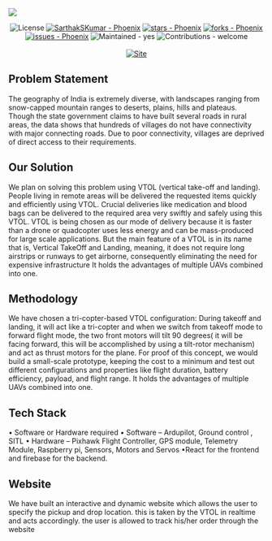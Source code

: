 <img src = "https://github.com/adithya-s-k/Phoenix/blob/master/docs/Repo_Banner.png"></img>
<div align="center">

![License](https://img.shields.io/badge/License-MIT-blue)
[![SarthakSKumar - Phoenix](https://img.shields.io/static/v1?label=SarthakSKumar&message=Phoenix&color=blue&logo=github)](https://github.com/SarthakSKumar/Phoenix)
[![stars - Phoenix](https://img.shields.io/github/stars/SarthakSKumar/Phoenix?style=social)](https://github.com/SarthakSKumar/Phoenix)
[![forks - Phoenix](https://img.shields.io/github/forks/SarthakSKumar/Phoenix?style=social)](https://github.com/SarthakSKumar/Phoenix)<br>
[![issues - Phoenix](https://img.shields.io/github/issues/adithya-s-k/Phoenix)](https://github.com/adithya-s-k/Phoenix/issues)
![Maintained - yes](https://img.shields.io/badge/Maintained-yes-green)
![Contributions - welcome](https://img.shields.io/badge/Contributions-welcome-blueviolet)<br><br>
[![Site](https://img.shields.io/badge/View_site-Phoenix-2ea44f?style=for-the-badge)](https://SarthakSKumar.github.io/Phoenix/)

</div>

## Problem Statement
The geography of India is extremely diverse, with landscapes ranging
from snow-capped mountain ranges to deserts, plains, hills and
plateaus. Though the state government claims to have built several
roads in rural areas, the data shows that hundreds of villages do not
have connectivity with major connecting roads. Due to poor
connectivity, villages are deprived of direct access to their
requirements.

## Our Solution
We plan on solving this problem using VTOL (vertical take-off and
landing). People living in remote areas will be delivered the requested
items quickly and efficiently using VTOL. Crucial deliveries like medication
and blood bags can be delivered to the required area very swiftly and safely
using this VTOL.
VTOL is being chosen as our mode of delivery because it is faster than a drone
or quadcopter uses less energy and can be mass-produced for large scale
applications. But the main feature of a VTOL is in its name that is, Vertical
TakeOff and Landing, meaning, it does not require long airstrips or runways
to get airborne, consequently eliminating the need for expensive infrastructure
It holds the advantages of multiple UAVs combined into one.

## Methodology
We have chosen a tri-copter-based VTOL configuration:
During takeoff and landing, it will act like a tri-copter and when we switch from
takeoff mode to forward flight mode, the two front motors will tilt 90 degrees( it
will be facing forward, this will be accomplished by using a tilt-rotor mechanism)
and act as thrust motors for the plane.
For proof of this concept, we would build a small-scale prototype, keeping the
cost to a minimum and test out different configurations and properties like flight
duration, battery efficiency, payload, and flight range.
It holds the advantages of multiple UAVs combined into one.

## Tech Stack
• Software or Hardware required • Software – Ardupilot, Ground control
, SITL
• Hardware – Pixhawk Flight Controller, GPS module, Telemetry
Module, Raspberry pi, Sensors, Motors and Servos
•React for the frontend and firebase for the backend.

## Website
We have built an interactive and dynamic website which allows the user to 
specify the pickup and drop location. this is taken by the VTOL in realtime 
and acts accordingly. the user is allowed to track his/her order through the website
